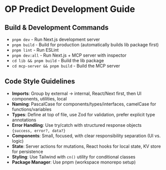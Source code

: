 # OP Predict Development Guide

## Build & Development Commands
- `pnpm dev` - Run Next.js development server
- `pnpm build` - Build for production (automatically builds lib package first)
- `pnpm lint` - Run ESLint
- `pnpm dev:all` - Run Next.js + MCP server with inspector
- `cd lib && pnpm build` - Build the lib package
- `cd mcp-server && pnpm build` - Build the MCP server

## Code Style Guidelines
- **Imports**: Group by external → internal, React/Next first, then UI components, utilities, local
- **Naming**: PascalCase for components/types/interfaces, camelCase for functions/variables
- **Types**: Define at top of file, use Zod for validation, prefer explicit type annotations
- **Error Handling**: Use try/catch with structured response objects `{success, error?, data?}`
- **Components**: Small, focused, with clear responsibility separation (UI vs. logic)
- **State**: Server actions for mutations, React hooks for local state, KV store for persistence
- **Styling**: Use Tailwind with `cn()` utility for conditional classes
- **Package Manager**: Use pnpm (workspace monorepo setup)